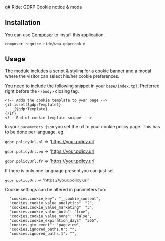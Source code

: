 q# Ride: GDRP Cookie notice & modal

## Installation

You can use [Composer](http://getcomposer.org) to install this application.

```
composer require ride/wba-gdprcookie
```

## Usage

The module includes a script & styling for a cookie banner and a modal where the visitor can select his/her cookie preferences.

You need to include the following snippet in your `base/index.tpl`.  Preferred right before the `</body>` closing tag.

```smarty
<!-- Adds the cookie template to your page -->
{if isset($gdprTemplate)}
    {$gdprTemplate}
{/if}
<!-- End of cookie template snippet -->
```

In your `parameters.json` you set the url to your cookie policy page.
This has to be done per language.
eg.

`gdpr.policyUrl.nl` => 'https://your.policy.url'

`gdpr.policyUrl.en` => 'https://your.policy.url'

`gdpr.policyUrl.fr` => 'https://your.policy.url'

If there is only one language present you can just set

`gdpr.policyUrl` => 'https://your.policy.url'

Cookie settings can be altered in parameters too:
```
  "cookies.cookie_key": "__cookie_consent",
  "cookies.cookie_value_analytics": "2",
  "cookies.cookie_value_marketing": "3",
  "cookies.cookie_value_both": "true",
  "cookies.cookie_value_none": "false",
  "cookies.cookie_expiration_days": "365",
  "cookies.gtm_event": "pageview",
  "cookies.ignored_paths.0": "",
  "cookies.ignored_paths.1": "",
```

 
